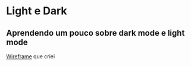 # Light e Dark

## Aprendendo um pouco sobre dark mode e light mode
[Wireframe](https://www.figma.com/design/qOXpuRV6Ta8xMZUmYaSxtE/Untitled?node-id=0-1&t=GFXn0dGcHp8zKZlt-1) que criei